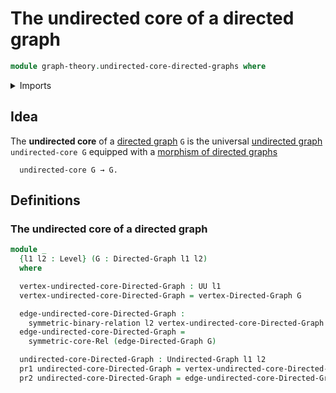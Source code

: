 # The undirected core of a directed graph

```agda
module graph-theory.undirected-core-directed-graphs where
```

<details><summary>Imports</summary>

```agda
open import foundation.dependent-pair-types
open import foundation.symmetric-binary-relations
open import foundation.universe-levels

open import graph-theory.directed-graphs
open import graph-theory.undirected-graphs
```

</details>

## Idea

The **undirected core** of a [directed graph](graph-theory.directed-graphs.md)
`G` is the universal [undirected graph](graph-theory.undirected-graphs.md)
`undirected-core G` equipped with a
[morphism of directed graphs](graph-theory.morphisms-directed-graphs.md)

```text
  undirected-core G → G.
```

## Definitions

### The undirected core of a directed graph

```agda
module _
  {l1 l2 : Level} (G : Directed-Graph l1 l2)
  where

  vertex-undirected-core-Directed-Graph : UU l1
  vertex-undirected-core-Directed-Graph = vertex-Directed-Graph G

  edge-undirected-core-Directed-Graph :
    symmetric-binary-relation l2 vertex-undirected-core-Directed-Graph
  edge-undirected-core-Directed-Graph =
    symmetric-core-Rel (edge-Directed-Graph G)

  undirected-core-Directed-Graph : Undirected-Graph l1 l2
  pr1 undirected-core-Directed-Graph = vertex-undirected-core-Directed-Graph
  pr2 undirected-core-Directed-Graph = edge-undirected-core-Directed-Graph
```
